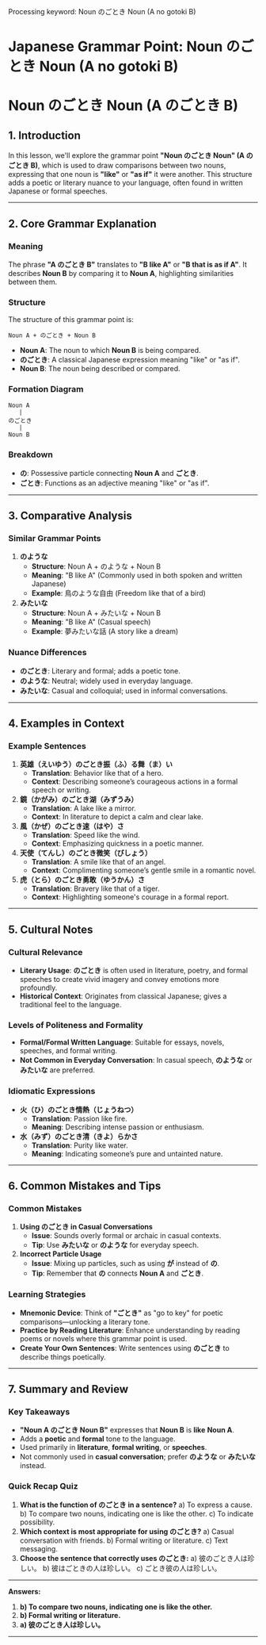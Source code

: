 Processing keyword: Noun のごとき Noun (A no gotoki B)
# Japanese Grammar Point: Noun のごとき Noun (A no gotoki B)
# Noun のごとき Noun (A のごとき B)
## 1. Introduction
In this lesson, we'll explore the grammar point **"Noun のごとき Noun" (A のごとき B)**, which is used to draw comparisons between two nouns, expressing that one noun is **"like"** or **"as if"** it were another. This structure adds a poetic or literary nuance to your language, often found in written Japanese or formal speeches.

---
## 2. Core Grammar Explanation
### Meaning
The phrase **"A のごとき B"** translates to **"B like A"** or **"B that is as if A"**. It describes **Noun B** by comparing it to **Noun A**, highlighting similarities between them.
### Structure
The structure of this grammar point is:
```
Noun A + のごとき + Noun B
```
- **Noun A**: The noun to which **Noun B** is being compared.
- **のごとき**: A classical Japanese expression meaning "like" or "as if".
- **Noun B**: The noun being described or compared.
### Formation Diagram
```plaintext
Noun A
   |
のごとき
   |
Noun B
```
### Breakdown
- **の**: Possessive particle connecting **Noun A** and **ごとき**.
- **ごとき**: Functions as an adjective meaning "like" or "as if".
---
## 3. Comparative Analysis
### Similar Grammar Points
1. **のような**
   - **Structure**: Noun A + のような + Noun B
   - **Meaning**: "B like A" (Commonly used in both spoken and written Japanese)
   - **Example**: 鳥のような自由 (Freedom like that of a bird)
2. **みたいな**
   - **Structure**: Noun A + みたいな + Noun B
   - **Meaning**: "B like A" (Casual speech)
   - **Example**: 夢みたいな話 (A story like a dream)
### Nuance Differences
- **のごとき**: Literary and formal; adds a poetic tone.
- **のような**: Neutral; widely used in everyday language.
- **みたいな**: Casual and colloquial; used in informal conversations.
---
## 4. Examples in Context
### Example Sentences
1. **英雄（えいゆう）のごとき振（ふ）る舞（ま）い**
   - **Translation**: Behavior like that of a hero.
   - **Context**: Describing someone’s courageous actions in a formal speech or writing.
2. **鏡（かがみ）のごとき湖（みずうみ）**
   - **Translation**: A lake like a mirror.
   - **Context**: In literature to depict a calm and clear lake.
3. **風（かぜ）のごとき速（はや）さ**
   - **Translation**: Speed like the wind.
   - **Context**: Emphasizing quickness in a poetic manner.
4. **天使（てんし）のごとき微笑（びしょう）**
   - **Translation**: A smile like that of an angel.
   - **Context**: Complimenting someone’s gentle smile in a romantic novel.
5. **虎（とら）のごとき勇敢（ゆうかん）さ**
   - **Translation**: Bravery like that of a tiger.
   - **Context**: Highlighting someone's courage in a formal report.
---
## 5. Cultural Notes
### Cultural Relevance
- **Literary Usage**: **のごとき** is often used in literature, poetry, and formal speeches to create vivid imagery and convey emotions more profoundly.
- **Historical Context**: Originates from classical Japanese; gives a traditional feel to the language.
### Levels of Politeness and Formality
- **Formal/Formal Written Language**: Suitable for essays, novels, speeches, and formal writing.
- **Not Common in Everyday Conversation**: In casual speech, **のような** or **みたいな** are preferred.
### Idiomatic Expressions
- **火（ひ）のごとき情熱（じょうねつ）**
  - **Translation**: Passion like fire.
  - **Meaning**: Describing intense passion or enthusiasm.
- **水（みず）のごとき清（きよ）らかさ**
  - **Translation**: Purity like water.
  - **Meaning**: Indicating someone’s pure and untainted nature.
---
## 6. Common Mistakes and Tips
### Common Mistakes
1. **Using のごとき in Casual Conversations**
   - **Issue**: Sounds overly formal or archaic in casual contexts.
   - **Tip**: Use **みたいな** or **のような** for everyday speech.
2. **Incorrect Particle Usage**
   - **Issue**: Mixing up particles, such as using **が** instead of **の**.
   - **Tip**: Remember that **の** connects **Noun A** and **ごとき**.
### Learning Strategies
- **Mnemonic Device**: Think of **"ごとき"** as "go to key" for poetic comparisons—unlocking a literary tone.
- **Practice by Reading Literature**: Enhance understanding by reading poems or novels where this grammar point is used.
- **Create Your Own Sentences**: Write sentences using **のごとき** to describe things poetically.
---
## 7. Summary and Review
### Key Takeaways
- **"Noun A のごとき Noun B"** expresses that **Noun B** is **like** **Noun A**.
- Adds a **poetic** and **formal** tone to the language.
- Used primarily in **literature**, **formal writing**, or **speeches**.
- Not commonly used in **casual conversation**; prefer **のような** or **みたいな** instead.
### Quick Recap Quiz
1. **What is the function of のごとき in a sentence?**
   a) To express a cause.
   b) To compare two nouns, indicating one is like the other.
   c) To indicate possibility.
2. **Which context is most appropriate for using のごとき?**
   a) Casual conversation with friends.
   b) Formal writing or literature.
   c) Text messaging.
3. **Choose the sentence that correctly uses のごとき:**
   a) 彼のごとき人は珍しい。
   b) 彼はごときの人は珍しい。
   c) ごとき彼の人は珍しい。
---
**Answers:**
1. **b) To compare two nouns, indicating one is like the other.**
2. **b) Formal writing or literature.**
3. **a) 彼のごとき人は珍しい。**
---
